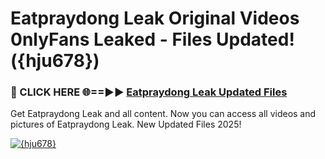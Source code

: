 # Eatpraydong Leak Original Videos 0nlyFans Leaked - Files Updated! ({hju678})

<h3>🔴 CLICK HERE 🌐==►► <a href="https://tinyurl.com/ms9xzufz" rel="nofollow">Eatpraydong Leak Updated Files</a></h3>

Get Eatpraydong Leak and all content. Now you can access all videos and pictures of Eatpraydong Leak. New Updated Files 2025!

[![{hju678}](https://i.imgur.com/PQ7UWWw.gif)](https://tinyurl.com/ms9xzufz)